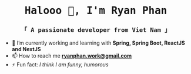 <h1 align="center">
  <samp>Halooo 👋, I'm Ryan Phan</samp>
</h1>
<h3 align="center">
  <samp>「 A passionate developer from Viet Nam 」</samp>
</h3>

- 🌱 I’m currently working and learning with **Spring, Spring Boot, ReactJS and NextJS**
- 📫 How to reach me **ryanphan.work@gmail.com**
- ⚡ Fun fact: *I think I am funny, humorous*

